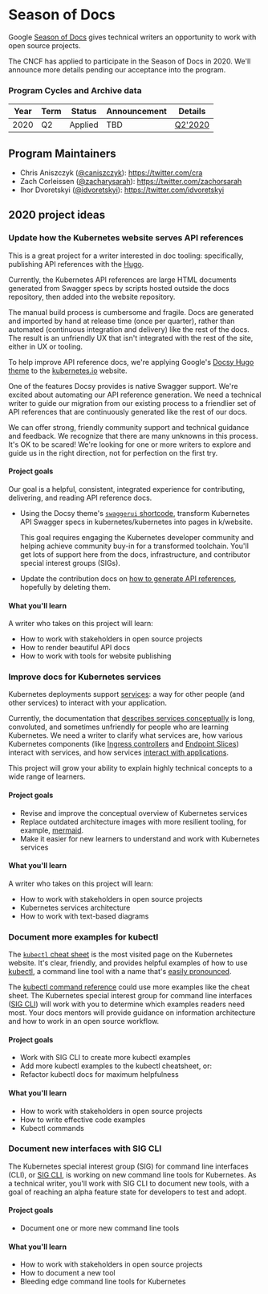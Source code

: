 # Season of Docs

Google [Season of Docs](https://developers.google.com/season-of-docs) gives technical writers an opportunity to work with open source projects.

The CNCF has applied to participate in the Season of Docs in 2020. We'll announce more details pending our acceptance into the program.

### Program Cycles and Archive data

| Year | Term | Status  | Announcement | Details              |
|------|------|---------|--------------|----------------------|
| 2020 | Q2   | Applied | TBD          | [Q2'2020](README.md) |

## Program Maintainers

-	Chris Aniszczyk ([@caniszczyk](https://github.com/caniszczyk)\): https://twitter.com/cra
-   Zach Corleissen ([@zacharysarah](https://github.com/zacharysarah)\): https://twitter.com/zachorsarah
-	Ihor Dvoretskyi ([@idvoretskyi](https://github.com/idvoretskyi)\): https://twitter.com/idvoretskyi

## 2020 project ideas

### Update how the Kubernetes website serves API references

This is a great project for a writer interested in doc tooling: specifically, publishing API references with the [Hugo](https://gohugo.io).

Currently, the Kubernetes API references are large HTML documents generated from Swagger specs by scripts hosted outside the docs repository, then added into the website repository.

The manual build process is cumbersome and fragile. Docs are generated and imported by hand at release time (once per quarter), rather than automated (continuous integration and delivery) like the rest of the docs. The result is an unfriendly UX that isn't integrated with the rest of the site, either in UX or tooling.

To help improve API reference docs, we're applying Google's [Docsy Hugo theme](https://www.docsy.dev/about/) to the [kubernetes.io](https://kubernetes.io) website. 

One of the features Docsy provides is native Swagger support. We're excited about automating our API reference generation. We need a technical writer to guide our migration from our existing process to a friendlier set of API references that are continuously generated like the rest of our docs.

We can offer strong, friendly community support and technical guidance and feedback.
We recognize that there are many unknowns in this process. It's OK to be scared! We're looking for one or more writers to explore and guide us in the right direction, not for perfection on the first try.

#### Project goals

Our goal is a helpful, consistent, integrated experience for contributing, delivering, and reading API reference docs.

- Using the Docsy theme's [`swaggerui` shortcode](https://www.docsy.dev/docs/adding-content/shortcodes/#swaggerui), transform Kubernetes API Swagger specs in kubernetes/kubernetes into pages in k/website.

   This goal requires engaging the Kubernetes developer community and helping achieve community buy-in for a transformed toolchain. You'll get lots of support here from the docs, infrastructure, and contributor special interest groups (SIGs). 

- Update the contribution docs on [how to generate API references](https://kubernetes.io/docs/contribute/generate-ref-docs/), hopefully by deleting them.

#### What you'll learn

A writer who takes on this project will learn:

- How to work with stakeholders in open source projects
- How to render beautiful API docs
- How to work with tools for website publishing

### Improve docs for Kubernetes services

Kubernetes deployments support [services](https://kubernetes.io/docs/concepts/services-networking/service/): a way for other people (and other services) to interact with your application.

Currently, the documentation that [describes services conceptually](https://kubernetes.io/docs/concepts/services-networking/service/) is long, convoluted, and sometimes unfriendly for people who are learning Kubernetes. We need a writer to clarify what services are, how various Kubernetes components (like [Ingress controllers](https://kubernetes.io/docs/concepts/services-networking/ingress/) and [Endpoint Slices](https://kubernetes.io/docs/concepts/services-networking/endpoint-slices/)) interact with services, and how services [interact with applications](https://kubernetes.io/docs/concepts/services-networking/connect-applications-service/).

This project will grow your ability to explain highly technical concepts to a wide range of learners.

#### Project goals

- Revise and improve the conceptual overview of Kubernetes services
- Replace outdated architecture images with more resilient tooling, for example, [mermaid](https://mermaid-js.github.io/mermaid/#/).
- Make it easier for new learners to understand and work with Kubernetes services

#### What you'll learn

A writer who takes on this project will learn:

- How to work with stakeholders in open source projects
- Kubernetes services architecture
- How to work with text-based diagrams

### Document more examples for kubectl

The [`kubectl` cheat sheet](https://kubernetes.io/docs/reference/kubectl/cheatsheet/) is the most visited page on the Kubernetes website. It's clear, friendly, and provides helpful examples of how to use [kubectl](https://kubernetes.io/docs/reference/kubectl/overview/), a command line tool with a name that's [easily pronounced](https://www.youtube.com/watch?v=2wgAIvXpJqU).

The [kubectl command reference](https://kubernetes.io/docs/reference/generated/kubectl/kubectl-commands) could use more examples like the cheat sheet. The Kubernetes special interest group for command line interfaces ([SIG CLI](https://github.com/kubernetes/community/tree/master/sig-cli)) will work with you to determine which examples readers need most. Your docs mentors will provide guidance on information architecture and how to work in an open source workflow.

#### Project goals

- Work with SIG CLI to create more kubectl examples
- Add more kubectl examples to the kubectl cheatsheet, or:
- Refactor kubectl docs for maximum helpfulness

#### What you'll learn

- How to work with stakeholders in open source projects
- How to write effective code examples
- Kubectl commands

### Document new interfaces with SIG CLI

The Kubernetes special interest group (SIG) for command line interfaces (CLI), or [SIG CLI](https://github.com/kubernetes/community/tree/master/sig-cli), is working on new command line tools for Kubernetes. As a technical writer, you'll work with SIG CLI to document new tools, with a goal of reaching an alpha feature state for developers to test and adopt.

#### Project goals

- Document one or more new command line tools

#### What you'll learn

- How to work with stakeholders in open source projects
- How to document a new tool
- Bleeding edge command line tools for Kubernetes